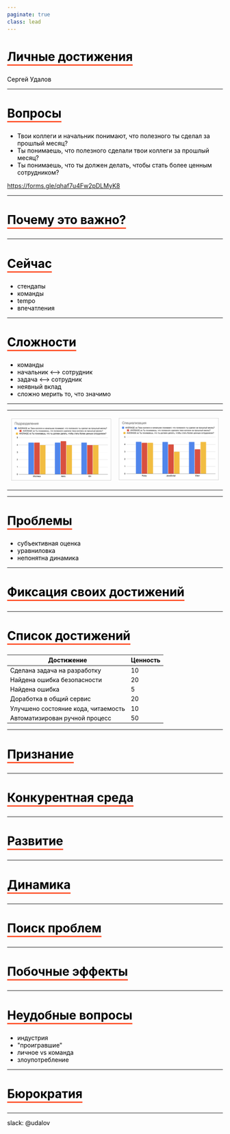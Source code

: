 ```yaml
---
paginate: true
class: lead
---
```

<style>
  {font-family: Monaco}
  section {
    /* background: #f2f2f2; */
  }
  h1,body,li,p { color: black; }

  h1 {
    text-decoration: underline;
    text-decoration-color: #FF5028;
    text-underline-offset: 0.3em;
    text-decoration-thickness: 0.1em;
    padding-bottom: 0.3em;
  }
  img {
    display: block;
    margin-left: auto;
    margin-right: auto;
    max-height: 70%;
    max-width: 100%;
  }
</style>
<!--
_paginate: false
_class: lead
-->


# Личные достижения

Сергей Удалов

---

# Вопросы

* Твои коллеги и начальник понимают, что полезного ты сделал за прошлый месяц?
* Ты понимаешь, что полезного сделали твои коллеги за прошлый месяц?
* Ты понимаешь, что ты должен делать, чтобы стать более ценным сотрудником?

https://forms.gle/qhaf7u4Fw2pDLMyK8

---

# Почему это важно?

<!--
Начальник принимает решения о повышении, премии, назначении.

-->

---

# Сейчас

* стендапы
* команды
* tempo
* впечатления

---

# Сложности

* команды
* начальник <--> сотрудник
* задача <--> сотрудник
* неявный вклад
* сложно мерить то, что значимо

---

<table>
<tr>
<td>

![](img/parts.png)

</td>
<td>

![](img/spec.png)
</td>
</tr>
</table>

<!-- 

https://is.gd/JpttNc

-->


---

# Проблемы

* субъективная оценка
* уравниловка
* непонятна динамика

<!--

Назову лишь некоторые

-->
---

# Фиксация своих достижений

<!--

- лучше всего знаешь, что сделал
- похвалиться
- важная

-->


---

# Список достижений

| Достижение                                            | Ценность |
|-------------------------------------------------------|----------|
| Сделана задача на разработку                          | 10       |
| Найдена ошибка безопасности                           | 20       |
| Найдена ошибка                                        | 5        |
| Доработка в общий сервис                              | 20       |
| Улучшено состояние кода, читаемость                   | 10       |
| Автоматизирован ручной процесс                        | 50       |

<!--

можно вводить любые достижения, которые сложно измерить автоматом:

- code review
- мониторинг
- общие сервисы

-->


---

# Признание 

---

# Конкурентная среда

---

# Развитие

---

# Динамика

<!--
- развитие джуна
- проседание производительности
- я лучше или хуже?
-->

---

# Поиск проблем

---

# Побочные эффекты

<!--
- работа через jira
- декомпозиция
-->


---

# Неудобные вопросы

* индустрия
* "проигравшие"
* личное vs команда
* злоупотребление


---

# Бюрократия


---



slack: @udalov

